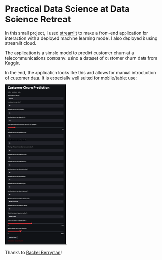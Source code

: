 # Practical Data Science at Data Science Retreat 
In this small project, I used [streamlit](https://docs.streamlit.io/) to make a front-end application for interaction with a deployed machine learning model. I also deployed it using streamlit cloud.

The application is a simple model to predict customer churn at a telecommunications company, using a dataset of [customer churn data](https://www.kaggle.com/code/mechatronixs/telco-churn-prediction-feature-engineering-eda/data) from Kaggle.

In the end, the application looks like this and allows for manual introduction of customer data. It is especially well suited for mobile/tablet use:

<img src="./images/app_screenshot_5.png" width="200"/>.

Thanks to [Rachel Berryman](https://github.com/rachelkberryman)!
